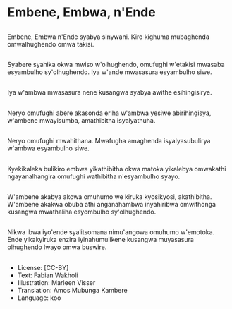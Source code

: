 # Embene, Embwa, n'Ende

##
Embene, Embwa n'Ende syabya sinywani. Kiro kighuma mubaghenda omwalhughendo omwa takisi.

##
Syabere syahika okwa mwiso w'olhughendo, omufughi w'etakisi mwasaba esyambulho sy'olhughendo. Iya w'ande mwasasura esyambulho siwe.

##
Iya w'ambwa mwasasura nene kusangwa syabya awithe esihingisirye.

##
Neryo omufughi abere akasonda eriha w'ambwa yesiwe abirihingisya, w'ambene mwayisumba, amathibitha isyalyathuha.

##
Neryo omufughi mwahithana. Mwafugha amaghenda isyalyasubulirya w'ambwa esyambulho siwe.

##
Kyekikaleka bulikiro embwa yikathibitha okwa matoka yikalebya omwakathi ngayanalhangira omufughi wathibitha n'esyambulho syayo.

##
W'ambene akabya akowa omuhumo we kiruka kyosikyosi, akathibitha. W'ambene akakwa obuba athi anganahambwa inyahiribwa omwithonga kusangwa mwathaliha esyombulho sy'olhughendo.

##
Nikwa ibwa iyo'ende syalitsomana nimu'angowa omuhumo w'emotoka. Ende yikakyiruka enzira iyinahumulikene kusangwa muyasasura olhughendo lwayo omwa buswire.

##
* License: [CC-BY]
* Text: Fabian Wakholi
* Illustration: Marleen Visser
* Translation: Amos Mubunga Kambere
* Language: koo
